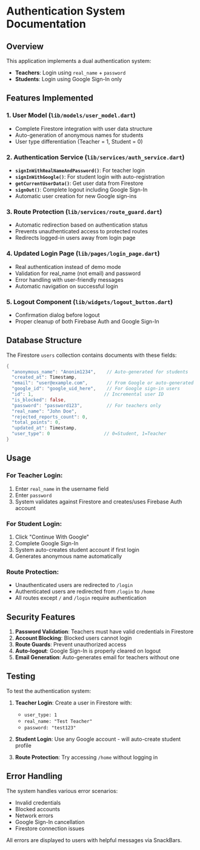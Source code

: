 # Authentication System Documentation

## Overview
This application implements a dual authentication system:
- **Teachers**: Login using `real_name` + `password`
- **Students**: Login using Google Sign-In only

## Features Implemented

### 1. User Model (`lib/models/user_model.dart`)
- Complete Firestore integration with user data structure
- Auto-generation of anonymous names for students
- User type differentiation (Teacher = 1, Student = 0)

### 2. Authentication Service (`lib/services/auth_service.dart`)
- **`signInWithRealNameAndPassword()`**: For teacher login
- **`signInWithGoogle()`**: For student login with auto-registration
- **`getCurrentUserData()`**: Get user data from Firestore
- **`signOut()`**: Complete logout including Google Sign-In
- Automatic user creation for new Google sign-ins

### 3. Route Protection (`lib/services/route_guard.dart`)
- Automatic redirection based on authentication status
- Prevents unauthenticated access to protected routes
- Redirects logged-in users away from login page

### 4. Updated Login Page (`lib/pages/login_page.dart`)
- Real authentication instead of demo mode
- Validation for real_name (not email) and password
- Error handling with user-friendly messages
- Automatic navigation on successful login

### 5. Logout Component (`lib/widgets/logout_button.dart`)
- Confirmation dialog before logout
- Proper cleanup of both Firebase Auth and Google Sign-In

## Database Structure

The Firestore `users` collection contains documents with these fields:

```dart
{
  "anonymous_name": "Anonim1234",    // Auto-generated for students
  "created_at": Timestamp,
  "email": "user@example.com",       // From Google or auto-generated
  "google_id": "google_uid_here",    // For Google sign-in users
  "id": 1,                          // Incremental user ID
  "is_blocked": false,
  "password": "password123",         // For teachers only
  "real_name": "John Doe",
  "rejected_reports_count": 0,
  "total_points": 0,
  "updated_at": Timestamp,
  "user_type": 0                    // 0=Student, 1=Teacher
}
```

## Usage

### For Teacher Login:
1. Enter `real_name` in the username field
2. Enter `password`
3. System validates against Firestore and creates/uses Firebase Auth account

### For Student Login:
1. Click "Continue With Google"
2. Complete Google Sign-In
3. System auto-creates student account if first login
4. Generates anonymous name automatically

### Route Protection:
- Unauthenticated users are redirected to `/login`
- Authenticated users are redirected from `/login` to `/home`
- All routes except `/` and `/login` require authentication

## Security Features

1. **Password Validation**: Teachers must have valid credentials in Firestore
2. **Account Blocking**: Blocked users cannot login
3. **Route Guards**: Prevent unauthorized access
4. **Auto-logout**: Google Sign-In is properly cleared on logout
5. **Email Generation**: Auto-generates email for teachers without one

## Testing

To test the authentication system:

1. **Teacher Login**: Create a user in Firestore with:
   - `user_type: 1`
   - `real_name: "Test Teacher"`
   - `password: "test123"`

2. **Student Login**: Use any Google account - will auto-create student profile

3. **Route Protection**: Try accessing `/home` without logging in

## Error Handling

The system handles various error scenarios:
- Invalid credentials
- Blocked accounts
- Network errors
- Google Sign-In cancellation
- Firestore connection issues

All errors are displayed to users with helpful messages via SnackBars.
